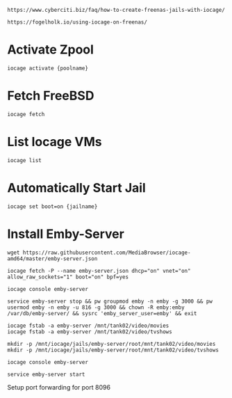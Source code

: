```
https://www.cyberciti.biz/faq/how-to-create-freenas-jails-with-iocage/
```
```
https://fogelholk.io/using-iocage-on-freenas/
```

# Activate Zpool
```
iocage activate {poolname}
```

# Fetch FreeBSD
```
iocage fetch
```

# List Iocage VMs
```
iocage list
```

# Automatically Start Jail
```
iocage set boot=on {jailname}
```

# Install Emby-Server
```
wget https://raw.githubusercontent.com/MediaBrowser/iocage-amd64/master/emby-server.json
```
```
iocage fetch -P --name emby-server.json dhcp="on" vnet="on" allow_raw_sockets="1" boot="on" bpf=yes
```
```
iocage console emby-server
```
```
service emby-server stop && pw groupmod emby -n emby -g 3000 && pw usermod emby -n emby -u 816 -g 3000 && chown -R emby:emby /var/db/emby-server/ && sysrc 'emby_server_user=emby' && exit
```
```
iocage fstab -a emby-server /mnt/tank02/video/movies
iocage fstab -a emby-server /mnt/tank02/video/tvshows
```
```
mkdir -p /mnt/iocage/jails/emby-server/root/mnt/tank02/video/movies
mkdir -p /mnt/iocage/jails/emby-server/root/mnt/tank02/video/tvshows
```
```
iocage console emby-server
```
```
service emby-server start
```
Setup port forwarding for port 8096
